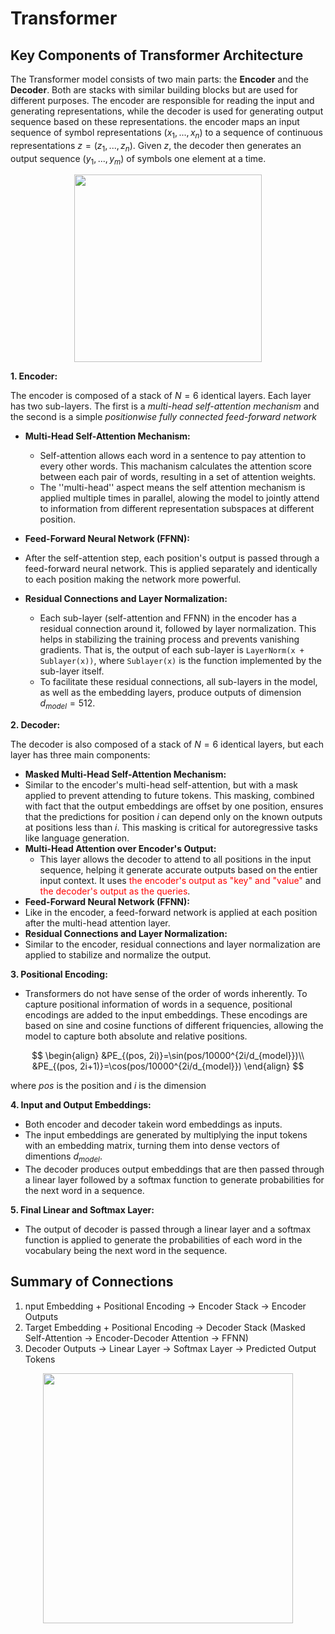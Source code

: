 # Transformer

## Key Components of Transformer Architecture

The Transformer model consists of two main parts: the **Encoder** and the **Decoder**. Both are stacks with similar building blocks but are used for different purposes. The encoder are responsible for reading the input and generating representations, while the decoder is used for generating output sequence based on these representations. the encoder maps an input sequence of symbol representations $(x_1, ..., x_n)$ to a sequence
of continuous representations $z = (z_1, ..., z_n)$. Given $z$, the decoder then generates an output
sequence $(y_1, ..., y_m)$ of symbols one element at a time.

<div style="text-align: center;">
    <img src="https://machinelearningmastery.com/wp-content/uploads/2021/08/attention_research_1.png" width="300">
</div>

**1. Encoder:**

The encoder is composed of a stack of $N = 6$ identical layers. Each layer has two
sub-layers. The first is a *multi-head self-attention mechanism* and the second is a simple *positionwise fully connected feed-forward network*

- **Multi-Head Self-Attention Mechanism:**
  - Self-attention allows each word in a sentence to pay attention to every other words. This machanism calculates the attention score between each pair of words, resulting in a set of attention weights.
  - The ''multi-head'' aspect means the self attention mechanism is applied multiple times in parallel, alowing the model to jointly attend to information from different representation subspaces at different position.

- **Feed-Forward Neural Network (FFNN):**
- After the self-attention step, each position's output is passed through a feed-forward neural network. This is applied separately and identically to each position making the network more powerful.

- **Residual Connections and Layer Normalization:**
  - Each sub-layer (self-attention and FFNN) in the encoder has a residual connection around it, followed by layer normalization. This helps in stabilizing the training process and prevents vanishing gradients. That is, the output of each sub-layer is
  `LayerNorm(x + Sublayer(x))`, where `Sublayer(x)` is the function implemented by the sub-layer
  itself.
  - To facilitate these residual connections, all sub-layers in the model, as well as the embedding
  layers, produce outputs of dimension $d_{model} = 512$.

**2. Decoder:**

The decoder is also composed of a stack of $N=6$ identical layers, but each layer has three main components:

- **Masked Multi-Head Self-Attention Mechanism:**
- Similar to the encoder's multi-head self-attention, but with a mask applied to prevent attending to future tokens.  This
  masking, combined with fact that the output embeddings are offset by one position, ensures that the
  predictions for position $i$ can depend only on the known outputs at positions less than $i$. This masking is critical for autoregressive tasks like language generation.
- **Multi-Head Attention over Encoder's Output:**
  - This layer allows the decoder to attend to all positions in the input sequence, helping it generate accurate outputs based on the entier input context. It uses <span style="color:red;">the encoder's output as "key" and "value"</span> and <span style="color:red;">the decoder's output as the queries</span>.
- **Feed-Forward Neural Network (FFNN):**
- Like in the encoder, a feed-forward network is applied at each position after the multi-head attention layer.
- **Residual Connections and Layer Normalization:**
- Similar to the encoder, residual connections and layer normalization are applied to stabilize and normalize the output.

**3. Positional Encoding:**

- Transformers do not have sense of the order of words inherently. To capture positional information of words in a sequence, positional encodings are added to the input embeddings. These encodings are based on sine and cosine functions of different friquencies, allowing the model to capture both absolute and relative positions.

$$
\begin{align}
&PE_{(pos, 2i)}=\sin(pos/10000^{2i/d_{model}})\\
&PE_{(pos, 2i+1)}=\cos(pos/10000^{2i/d_{model}})
\end{align}
$$

where $pos$ is the position and $i$ is the dimension

**4. Input and Output Embeddings:**

- Both encoder and decoder takein word embeddings as inputs.
- The input embeddings are generated by multiplying the input tokens with an embedding matrix, turning them into dense vectors of dimentions $d_{model}$.
- The decoder produces output embeddings that are then passed through a linear layer followed by a softmax function to generate probabilities for the next word in a sequence.

**5. Final Linear and Softmax Layer:**

- The output of decoder is passed through a linear layer and a softmax function is applied to generate the probabilities of each word in the vocabulary being the next word in the sequence.

## Summary of Connections

1. nput Embedding + Positional Encoding → Encoder Stack → Encoder Outputs
2. Target Embedding + Positional Encoding → Decoder Stack (Masked Self-Attention → Encoder-Decoder Attention → FFNN)
3. Decoder Outputs → Linear Layer → Softmax Layer → Predicted Output Tokens

<div style="text-align: center;">
    <img src="https://jalammar.github.io/images/t/The_transformer_encoder_decoder_stack.png" width="400">
</div>
